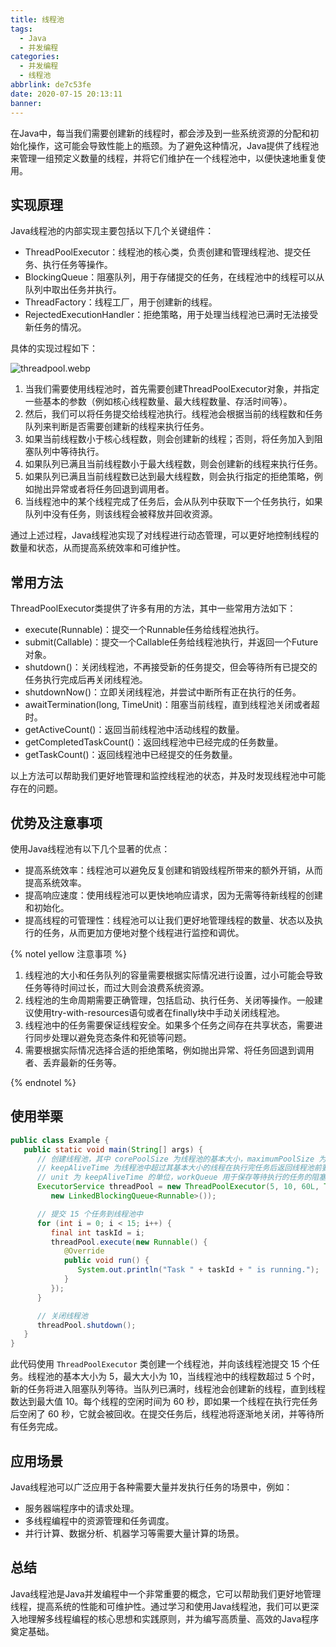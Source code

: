 ```yaml
---
title: 线程池
tags:
  - Java
  - 并发编程
categories:
  - 并发编程
  - 线程池
abbrlink: de7c53fe
date: 2020-07-15 20:13:11
banner:
---
```


在Java中，每当我们需要创建新的线程时，都会涉及到一些系统资源的分配和初始化操作，这可能会导致性能上的瓶颈。为了避免这种情况，Java提供了线程池来管理一组预定义数量的线程，并将它们维护在一个线程池中，以便快速地重复使用。

## 实现原理

Java线程池的内部实现主要包括以下几个关键组件：

- ThreadPoolExecutor：线程池的核心类，负责创建和管理线程池、提交任务、执行任务等操作。
- BlockingQueue：阻塞队列，用于存储提交的任务，在线程池中的线程可以从队列中取出任务并执行。
- ThreadFactory：线程工厂，用于创建新的线程。
- RejectedExecutionHandler：拒绝策略，用于处理当线程池已满时无法接受新任务的情况。

具体的实现过程如下：

![threadpool.webp](threadpool.webp)

1. 当我们需要使用线程池时，首先需要创建ThreadPoolExecutor对象，并指定一些基本的参数（例如核心线程数量、最大线程数量、存活时间等）。
2. 然后，我们可以将任务提交给线程池执行。线程池会根据当前的线程数和任务队列来判断是否需要创建新的线程来执行任务。
3. 如果当前线程数小于核心线程数，则会创建新的线程；否则，将任务加入到阻塞队列中等待执行。
4. 如果队列已满且当前线程数小于最大线程数，则会创建新的线程来执行任务。
5. 如果队列已满且当前线程数已达到最大线程数，则会执行指定的拒绝策略，例如抛出异常或者将任务回退到调用者。
6. 当线程池中的某个线程完成了任务后，会从队列中获取下一个任务执行，如果队列中没有任务，则该线程会被释放并回收资源。

通过上述过程，Java线程池实现了对线程进行动态管理，可以更好地控制线程的数量和状态，从而提高系统效率和可维护性。

## 常用方法

ThreadPoolExecutor类提供了许多有用的方法，其中一些常用方法如下：

- execute(Runnable)：提交一个Runnable任务给线程池执行。
- submit(Callable)：提交一个Callable任务给线程池执行，并返回一个Future对象。
- shutdown()：关闭线程池，不再接受新的任务提交，但会等待所有已提交的任务执行完成后再关闭线程池。
- shutdownNow()：立即关闭线程池，并尝试中断所有正在执行的任务。
- awaitTermination(long, TimeUnit)：阻塞当前线程，直到线程池关闭或者超时。
- getActiveCount()：返回当前线程池中活动线程的数量。
- getCompletedTaskCount()：返回线程池中已经完成的任务数量。
- getTaskCount()：返回线程池中已经提交的任务数量。

以上方法可以帮助我们更好地管理和监控线程池的状态，并及时发现线程池中可能存在的问题。

## 优势及注意事项

使用Java线程池有以下几个显著的优点：

- 提高系统效率：线程池可以避免反复创建和销毁线程所带来的额外开销，从而提高系统效率。
- 提高响应速度：使用线程池可以更快地响应请求，因为无需等待新线程的创建和初始化。
- 提高线程的可管理性：线程池可以让我们更好地管理线程的数量、状态以及执行的任务，从而更加方便地对整个线程进行监控和调优。

{% notel yellow 注意事项 %}

1. 线程池的大小和任务队列的容量需要根据实际情况进行设置，过小可能会导致任务等待时间过长，而过大则会浪费系统资源。
2. 线程池的生命周期需要正确管理，包括启动、执行任务、关闭等操作。一般建议使用try-with-resources语句或者在finally块中手动关闭线程池。
3. 线程池中的任务需要保证线程安全。如果多个任务之间存在共享状态，需要进行同步处理以避免竞态条件和死锁等问题。
4. 需要根据实际情况选择合适的拒绝策略，例如抛出异常、将任务回退到调用者、丢弃最新的任务等。

{% endnotel %}

## 使用举栗

```java
public class Example {
   public static void main(String[] args) {
      // 创建线程池，其中 corePoolSize 为线程池的基本大小，maximumPoolSize 为线程池最大的大小，
      // keepAliveTime 为线程池中超过其基本大小的线程在执行完任务后返回线程池前要等待的时间，
      // unit 为 keepAliveTime 的单位，workQueue 用于保存等待执行的任务的阻塞队列，当任务要执行时，会从这个队列中取出。
      ExecutorService threadPool = new ThreadPoolExecutor(5, 10, 60L, TimeUnit.SECONDS,
         new LinkedBlockingQueue<Runnable>());

      // 提交 15 个任务到线程池中
      for (int i = 0; i < 15; i++) {
         final int taskId = i;
         threadPool.execute(new Runnable() {
            @Override
            public void run() {
               System.out.println("Task " + taskId + " is running.");
            }
         });
      }

      // 关闭线程池
      threadPool.shutdown();
   }
}
```

此代码使用 `ThreadPoolExecutor` 类创建一个线程池，并向该线程池提交 15 个任务。线程池的基本大小为 5，最大大小为 10，当线程池中的线程数超过 5 个时，新的任务将进入阻塞队列等待。当队列已满时，线程池会创建新的线程，直到线程数达到最大值 10。每个线程的空闲时间为 60 秒，即如果一个线程在执行完任务后空闲了 60 秒，它就会被回收。在提交任务后，线程池将逐渐地关闭，并等待所有任务完成。

## 应用场景

Java线程池可以广泛应用于各种需要大量并发执行任务的场景中，例如：

- 服务器端程序中的请求处理。
- 多线程编程中的资源管理和任务调度。
- 并行计算、数据分析、机器学习等需要大量计算的场景。

## 总结

Java线程池是Java并发编程中一个非常重要的概念，它可以帮助我们更好地管理线程，提高系统的性能和可维护性。通过学习和使用Java线程池，我们可以更深入地理解多线程编程的核心思想和实践原则，并为编写高质量、高效的Java程序奠定基础。

